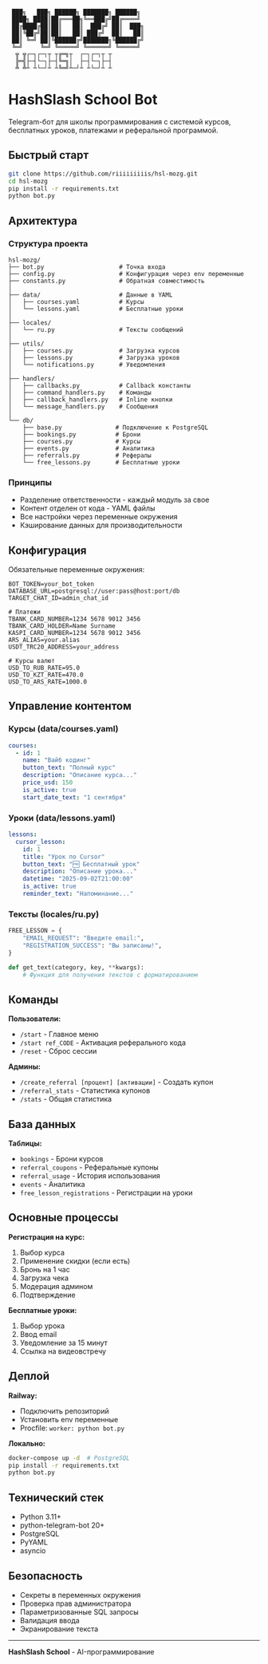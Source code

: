 ```
 ███╗   ███╗ ██████╗ ███████╗ ██████╗ 
 ████╗ ████║██╔═══██╗╚══███╔╝██╔════╝ 
 ██╔████╔██║██║   ██║  ███╔╝ ██║  ███╗
 ██║╚██╔╝██║██║   ██║ ███╔╝  ██║   ██║
 ██║ ╚═╝ ██║╚██████╔╝███████╗╚██████╔╝
 ╚═╝     ╚═╝ ╚═════╝ ╚══════╝ ╚═════╝ 
  ╦ ╦┌─┐┌─┐┬ ┬╔═╗┬  ┌─┐┌─┐┬ ┬
  ╠═╣├─┤└─┐├─┤╚═╗│  ├─┤└─┐├─┤
  ╩ ╩┴ ┴└─┘┴ ┴╚═╝┴─┘┴ ┴└─┘┴ ┴
```

# HashSlash School Bot

Telegram-бот для школы программирования с системой курсов, бесплатных уроков, платежами и реферальной программой.

## Быстрый старт

```bash
git clone https://github.com/riiiiiiiiis/hsl-mozg.git
cd hsl-mozg
pip install -r requirements.txt
python bot.py
```

## Архитектура

### Структура проекта

```
hsl-mozg/
├── bot.py                     # Точка входа
├── config.py                  # Конфигурация через env переменные
├── constants.py               # Обратная совместимость
│
├── data/                      # Данные в YAML
│   ├── courses.yaml           # Курсы
│   └── lessons.yaml           # Бесплатные уроки
│
├── locales/
│   └── ru.py                  # Тексты сообщений
│
├── utils/
│   ├── courses.py             # Загрузка курсов
│   ├── lessons.py             # Загрузка уроков
│   └── notifications.py       # Уведомления
│
├── handlers/
│   ├── callbacks.py           # Callback константы
│   ├── command_handlers.py    # Команды
│   ├── callback_handlers.py   # Inline кнопки
│   └── message_handlers.py    # Сообщения
│
└── db/
    ├── base.py               # Подключение к PostgreSQL
    ├── bookings.py           # Брони
    ├── courses.py            # Курсы
    ├── events.py             # Аналитика
    ├── referrals.py          # Рефералы
    └── free_lessons.py       # Бесплатные уроки
```

### Принципы

- Разделение ответственности - каждый модуль за свое
- Контент отделен от кода - YAML файлы
- Все настройки через переменные окружения
- Кэширование данных для производительности

## Конфигурация

Обязательные переменные окружения:

```env
BOT_TOKEN=your_bot_token
DATABASE_URL=postgresql://user:pass@host:port/db
TARGET_CHAT_ID=admin_chat_id

# Платежи
TBANK_CARD_NUMBER=1234 5678 9012 3456
TBANK_CARD_HOLDER=Name Surname
KASPI_CARD_NUMBER=1234 5678 9012 3456
ARS_ALIAS=your.alias
USDT_TRC20_ADDRESS=your_address

# Курсы валют
USD_TO_RUB_RATE=95.0
USD_TO_KZT_RATE=470.0
USD_TO_ARS_RATE=1000.0
```

## Управление контентом

### Курсы (data/courses.yaml)

```yaml
courses:
  - id: 1
    name: "Вайб кодинг"
    button_text: "Полный курс"
    description: "Описание курса..."
    price_usd: 150
    is_active: true
    start_date_text: "1 сентября"
```

### Уроки (data/lessons.yaml)

```yaml
lessons:
  cursor_lesson:
    id: 1
    title: "Урок по Cursor"
    button_text: "🆓 Бесплатный урок"
    description: "Описание урока..."
    datetime: "2025-09-02T21:00:00"
    is_active: true
    reminder_text: "Напоминание..."
```

### Тексты (locales/ru.py)

```python
FREE_LESSON = {
    "EMAIL_REQUEST": "Введите email:",
    "REGISTRATION_SUCCESS": "Вы записаны!",
}

def get_text(category, key, **kwargs):
    # Функция для получения текстов с форматированием
```

## Команды

**Пользователи:**
- `/start` - Главное меню
- `/start ref_CODE` - Активация реферального кода
- `/reset` - Сброс сессии

**Админы:**
- `/create_referral [процент] [активации]` - Создать купон
- `/referral_stats` - Статистика купонов
- `/stats` - Общая статистика

## База данных

**Таблицы:**
- `bookings` - Брони курсов
- `referral_coupons` - Реферальные купоны
- `referral_usage` - История использования
- `events` - Аналитика
- `free_lesson_registrations` - Регистрации на уроки

## Основные процессы

**Регистрация на курс:**
1. Выбор курса
2. Применение скидки (если есть)
3. Бронь на 1 час
4. Загрузка чека
5. Модерация админом
6. Подтверждение

**Бесплатные уроки:**
1. Выбор урока
2. Ввод email
3. Уведомление за 15 минут
4. Ссылка на видеовстречу

## Деплой

**Railway:**
- Подключить репозиторий
- Установить env переменные
- Procfile: `worker: python bot.py`

**Локально:**
```bash
docker-compose up -d  # PostgreSQL
pip install -r requirements.txt
python bot.py
```

## Технический стек

- Python 3.11+
- python-telegram-bot 20+
- PostgreSQL
- PyYAML
- asyncio

## Безопасность

- Секреты в переменных окружения
- Проверка прав администратора
- Параметризованные SQL запросы
- Валидация ввода
- Экранирование текста

---

**HashSlash School** - AI-программирование